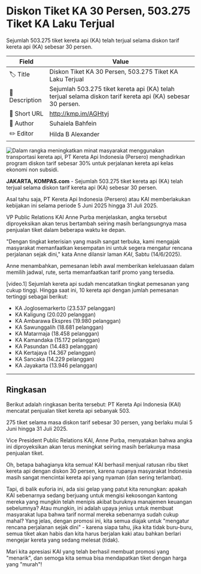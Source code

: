 # Diskon Tiket KA 30 Persen, 503.275 Tiket KA Laku Terjual

Sejumlah 503.275 tiket kereta api (KA) telah terjual selama diskon tarif kereta api (KA) sebesar 30 persen.

| Field         | Value                                                       |
|---------------|-------------------------------------------------------------|
| 🏷️ Title       | Diskon Tiket KA 30 Persen, 503.275 Tiket KA Laku Terjual |
| 📝 Description | Sejumlah 503.275 tiket kereta api (KA) telah terjual selama diskon tarif kereta api (KA) sebesar 30 persen. |
| 🔗 Short URL   | http://kmp.im/AGHtyj |
| 👤 Author      | Suhaiela Bahfein |
| ✏️ Editor      | Hilda B Alexander |

![Dalam rangka meningkatkan minat masyarakat menggunakan transportasi kereta api, PT Kereta Api Indonesia (Persero) menghadirkan program diskon tarif sebesar 30% untuk perjalanan kereta api kelas ekonomi non subsidi.](https://asset.kompas.com/crops/ML8SnliHnpiJQ1YdknTw6NdkeRc=/0x0:0x0/750x500/data/photo/2025/06/05/684124e1cc9bf.jpg)

**JAKARTA, KOMPAS.com** - Sejumlah 503.275 tiket kereta api (KA) telah terjual selama diskon tarif kereta api (KA) sebesar 30 persen.

Asal tahu saja, PT Kereta Api Indonesia (Persero) atau KAI memberlakukan kebijakan ini selama periode 5 Juni 2025 hingga 31 Juli 2025.

VP Public Relations KAI Anne Purba menjelaskan, angka tersebut diproyeksikan akan terus bertambah seiring masih berlangsungnya masa penjualan tiket dalam beberapa waktu ke depan.

"Dengan tingkat keterisian yang masih sangat terbuka, kami mengajak masyarakat memanfaatkan kesempatan ini untuk segera mengatur rencana perjalanan sejak dini,\" kata Anne dilansir laman *KAI*, Sabtu (14/6/2025).

Anne menambahkan, pemesanan lebih awal memberikan keleluasaan dalam memilih jadwal, rute, serta memanfaatkan tarif promo yang tersedia.

\[video.1\] Sejumlah kereta api sudah mencatatkan tingkat pemesanan yang cukup tinggi. Hingga saat ini, 10 kereta api dengan jumlah pemesanan tertinggi sebagai berikut:

- KA Joglosemarkerto (23.537 pelanggan)
- KA Kaligung (20.020 pelanggan)
- KA Ambarawa Ekspres (19.980 pelanggan)
- KA Sawunggalih (18.681 pelanggan)
- KA Matarmaja (18.458 pelanggan)
- KA Kamandaka (15.172 pelanggan)
- KA Pasundan (14.483 pelanggan)
- KA Kertajaya (14.367 pelanggan)
- KA Sancaka (14.229 pelanggan)
- KA Jayakarta (13.946 pelanggan)

---
## Ringkasan

Berikut adalah ringkasan berita tersebut: PT Kereta Api Indonesia (KAI) mencatat penjualan tiket kereta api sebanyak 503.

275 tiket selama masa diskon tarif sebesar 30 persen, yang berlaku mulai 5 Juni hingga 31 Juli 2025.

 Vice President Public Relations KAI, Anne Purba, menyatakan bahwa angka ini diproyeksikan akan terus meningkat seiring masih berlakunya masa penjualan tiket.



Oh, betapa bahagianya kita semua! KAI berhasil menjual ratusan ribu tiket kereta api dengan diskon 30 persen, karena rupanya masyarakat Indonesia masih sangat mencintai kereta api yang nyaman (dan sering terlambat).

 Tapi, di balik euforia ini, ada sisi gelap yang patut kita renungkan: apakah KAI sebenarnya sedang berjuang untuk mengisi kekosongan kantong mereka yang mungkin telah menipis akibat buruknya manajemen keuangan sebelumnya? Atau mungkin, ini adalah upaya jenius untuk membuat masyarakat lupa bahwa tarif normal mereka sebenarnya sudah cukup mahal? Yang jelas, dengan promosi ini, kita semua diajak untuk "mengatur rencana perjalanan sejak dini" - karena siapa tahu, jika kita tidak buru-buru, semua tiket akan habis dan kita harus berjalan kaki atau bahkan berlari mengejar kereta yang sedang melesat (tidak).

 Mari kita apresiasi KAI yang telah berhasil membuat promosi yang "menarik", dan semoga kita semua bisa mendapatkan tiket dengan harga yang "murah"!
